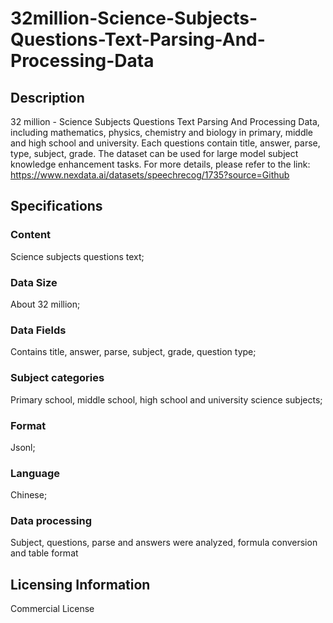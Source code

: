 # 32million-Science-Subjects-Questions-Text-Parsing-And-Processing-Data


## Description
32 million - Science Subjects Questions Text Parsing And Processing Data, including mathematics, physics, chemistry and biology in primary, middle and high school and university. Each questions contain title, answer, parse, type, subject, grade. The dataset can be used for large model subject knowledge enhancement tasks.
For more details, please refer to the link: https://www.nexdata.ai/datasets/speechrecog/1735?source=Github

## Specifications
### Content
Science subjects questions text;
### Data Size
About 32 million;
### Data Fields
Contains title, answer, parse, subject, grade, question type;
### Subject categories
Primary school, middle school, high school and university science subjects;
### Format
Jsonl;
### Language
Chinese;
### Data processing
Subject, questions, parse and answers were analyzed, formula conversion and table format

## Licensing Information
Commercial License


















